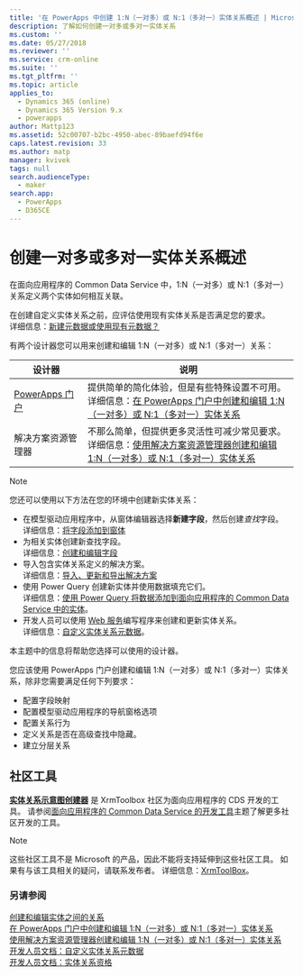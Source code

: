 ```yaml
---
title: '在 PowerApps 中创建 1:N（一对多）或 N:1（多对一）实体关系概述 | MicrosoftDocs'
description: 了解如何创建一对多或多对一实体关系
ms.custom: ''
ms.date: 05/27/2018
ms.reviewer: ''
ms.service: crm-online
ms.suite: ''
ms.tgt_pltfrm: ''
ms.topic: article
applies_to:
  - Dynamics 365 (online)
  - Dynamics 365 Version 9.x
  - powerapps
author: Mattp123
ms.assetid: 52c00707-b2bc-4950-abec-89baefd94f6e
caps.latest.revision: 33
ms.author: matp
manager: kvivek
tags: null
search.audienceType:
  - maker
search.app:
  - PowerApps
  - D365CE
---
```

# <a name="create-one-to-many-or-many-to-one-entity-relationships-overview"></a>创建一对多或多对一实体关系概述

在面向应用程序的 Common Data Service 中，1:N（一对多）或 N:1（多对一）关系定义两个实体如何相互关联。 
  
在创建自定义实体关系之前，应评估使用现有实体关系是否满足您的要求。 <br />详细信息：[新建元数据或使用现有元数据？](create-edit-metadata.md#create-new-metadata-or-use-existing-metadata)

有两个设计器您可以用来创建和编辑 1:N（一对多）或 N:1（多对一）关系：

|设计器| 说明|
|--|--|
|[PowerApps 门户](https://web.powerapps.com/?utm_source=padocs&utm_medium=linkinadoc&utm_campaign=referralsfromdoc)|提供简单的简化体验，但是有些特殊设置不可用。<br />详细信息：[在 PowerApps 门户中创建和编辑 1:N（一对多）或 N:1（多对一）实体关系](create-edit-1n-relationships-portal.md)|
|解决方案资源管理器|不那么简单，但提供更多灵活性可减少常见要求。 <br />详细信息：[使用解决方案资源管理器创建和编辑 1:N（一对多）或 N:1（多对一）实体关系](create-edit-1n-relationships-solution-explorer.md) |

> [!NOTE]
> 您还可以使用以下方法在您的环境中创建新实体关系：
> - 在模型驱动应用程序中，从窗体编辑器选择**新建字段**，然后创建*查找*字段。 <br />详细信息：[将字段添加到窗体](../model-driven-apps/add-field-form.md)
> - 为相关实体创建新查找字段。 <br />详细信息：[创建和编辑字段](create-edit-fields.md)
> - 导入包含实体关系定义的解决方案。 <br />详细信息：[导入、更新和导出解决方案](import-update-export-solutions.md)
> - 使用 Power Query 创建新实体并使用数据填充它们。 <br />详细信息：[使用 Power Query 将数据添加到面向应用程序的 Common Data Service 中的实体](data-platform-cds-newentity-pq.md)。
> - 开发人员可以使用 [Web 服务](../../developer/common-data-service/use-web-services.md#metadata-services)编写程序来创建和更新实体关系。 <br />详细信息：[自定义实体关系元数据](https://docs.microsoft.com/dynamics365/customer-engagement/developer/customize-entity-relationship-metadata)。

本主题中的信息将帮助您选择可以使用的设计器。 

您应该使用 PowerApps 门户创建和编辑 1:N（一对多）或 N:1（多对一）实体关系，除非您需要满足任何下列要求：

- 配置字段映射
- 配置模型驱动应用程序的导航窗格选项
- 配置关系行为
- 定义关系是否在高级查找中隐藏。
- 建立分层关系


## <a name="community-tools"></a>社区工具

**[实体关系示意图创建器](https://www.xrmtoolbox.com/plugins/JourneyIntoCRM.XrmToolbox.ERDPlugin/)** 是 XrmToolbox 社区为面向应用程序的 CDS 开发的工具。 请参阅[面向应用程序的 Common Data Service 的开发工具](https://docs.microsoft.com/dynamics365/customer-engagement/developer/developer-tools)主题了解更多社区开发的工具。

> [!NOTE]
> 这些社区工具不是 Microsoft 的产品，因此不能将支持延伸到这些社区工具。 如果有与该工具相关的疑问，请联系发布者。 详细信息：[XrmToolBox](https://www.xrmtoolbox.com)。

### <a name="see-also"></a>另请参阅

[创建和编辑实体之间的关系](create-edit-entity-relationships.md)<br />
[在 PowerApps 门户中创建和编辑 1:N（一对多）或 N:1（多对一）实体关系](create-edit-1n-relationships-portal.md)<br />
[使用解决方案资源管理器创建和编辑 1:N（一对多）或 N:1（多对一）实体关系](create-edit-1n-relationships-solution-explorer.md)<br />
[开发人员文档：自定义实体关系元数据](/dynamics365/customer-engagement/developer/customize-entity-relationship-metadata)<br />
[开发人员文档：实体关系资格](/dynamics365/customer-engagement/developer/entity-relationship-eligibility)


